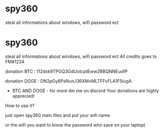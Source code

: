 # spy360
steal all informations about windows, wifi password ect
# spy360
steal all informations about windows, wifi password ect
	All credits goes to FM#1234


donation BTC : 112dxk9TPGQ3GdUotcptEww2BBQNNEuofP


donation DOGE : DN2pGy8PsNunJ36XMvMLTFFvFLA1F5iugA


- BTC AND DOGE - for more dm me on discord
Your donations are highly apprecied!

How to use it?
<blockquote class="imgur-embed-pub" lang="en" data-id="a/Tn5VMeD" data-context="false" ><a href="//imgur.com/a/Tn5VMeD"></a></blockquote><script async src="//s.imgur.com/min/embed.js" charset="utf-8"></script>

just open spy360 main files and put your wifi name


or the wifi you want to know the password who save on your laptop)

